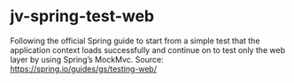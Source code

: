 # jv-spring-test-web
Following the official Spring guide to start from a simple test that the application context loads successfully and continue on to test only the web layer by using Spring’s MockMvc. Source: https://spring.io/guides/gs/testing-web/
